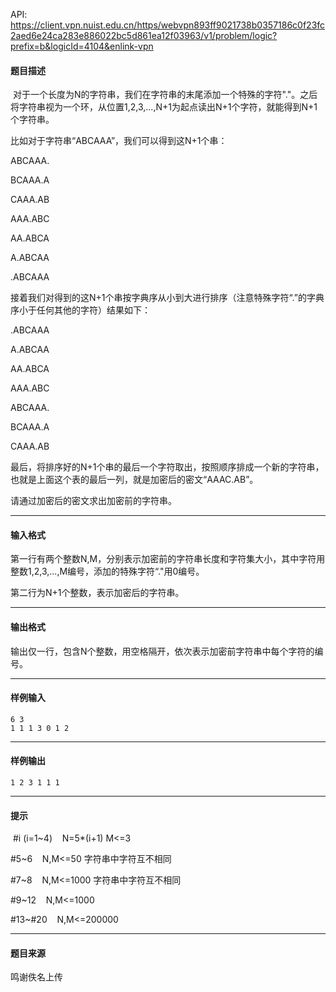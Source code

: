 API: https://client.vpn.nuist.edu.cn/https/webvpn893ff9021738b0357186c0f23fc2aed6e24ca283e886022bc5d861ea12f03963/v1/problem/logic?prefix=b&logicId=4104&enlink-vpn

#### 题目描述

 对于一个长度为N的字符串，我们在字符串的末尾添加一个特殊的字符"."。之后将字符串视为一个环，从位置1,2,3,...,N+1为起点读出N+1个字符，就能得到N+1个字符串。

比如对于字符串“ABCAAA”，我们可以得到这N+1个串：

ABCAAA.

BCAAA.A

CAAA.AB

AAA.ABC

AA.ABCA

A.ABCAA

.ABCAAA

接着我们对得到的这N+1个串按字典序从小到大进行排序（注意特殊字符“.”的字典序小于任何其他的字符）结果如下：

.ABCAAA

A.ABCAA

AA.ABCA

AAA.ABC

ABCAAA.

BCAAA.A

CAAA.AB

最后，将排序好的N+1个串的最后一个字符取出，按照顺序排成一个新的字符串，也就是上面这个表的最后一列，就是加密后的密文“AAAC.AB”。

请通过加密后的密文求出加密前的字符串。

---

#### 输入格式

第一行有两个整数N,M，分别表示加密前的字符串长度和字符集大小，其中字符用整数1,2,3,...,M编号，添加的特殊字符“."用0编号。

第二行为N+1个整数，表示加密后的字符串。

---

#### 输出格式

输出仅一行，包含N个整数，用空格隔开，依次表示加密前字符串中每个字符的编号。

---

#### 样例输入
```
6 3
1 1 1 3 0 1 2
```

---

#### 样例输出
```
1 2 3 1 1 1
```

---

#### 提示

 #i (i=1~4)    N=5\*(i+1) M<=3

#5~6    N,M<=50 字符串中字符互不相同

#7~8    N,M<=1000 字符串中字符互不相同

#9~12    N,M<=1000

#13~#20    N,M<=200000

---

#### 题目来源

鸣谢佚名上传